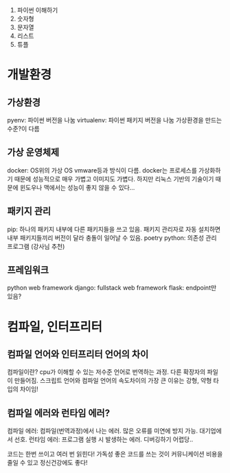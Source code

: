 1. 파이썬 이해하기
2. 숫자형
3. 문자열
4. 리스트
5. 튜플

# 개발환경

## 가상환경
pyenv: 파이썬 버전을 나눔
virtualenv: 파이썬 패키지 버전을 나눔
가상환경을 만드는 수준?이 다름

## 가상 운영체제
docker: OS위의 가상 OS
vmware등과 방식이 다름. 
docker는 프로세스를 가상화하기 때문에 성능적으로 매우 가볍고 이미지도 가볍다. 하지만 리눅스 기반의 기술이기 때문에 윈도우나 맥에서는 성능이 좋지 않을 수 있다...

## 패키지 관리
pip: 하나의 패키지 내부에 다른 패키지들을 쓰고 있음.
패키지 관리자로 자동 설치하면 내부 패키지들끼리 버전이 달라 충돌이 일어날 수 있음.
poetry python: 의존성 관리 프로그램 (강사님 추천)

## 프레임워크
python web framework
django: fullstack web framework
flask: endpoint만 있음?

# 컴파일, 인터프리터

## 컴파일 언어와 인터프리터 언어의 차이
컴파일이란? cpu가 이해할 수 있는 저수준 언어로 번역하는 과정. 다른 확장자의 파일이 만들어짐.
스크립트 언어와 컴파일 언어의 속도차이의 가장 큰 이유는 강형, 약형 타입의 차이임!

## 컴파일 에러와 런타임 에러?
컴파일 에러: 컴파일(번역과정)에서 나는 에러. 많은 오류를 미연에 방지 가능. 대기업에서 선호.
런타임 에러: 프로그램 실행 시 발생하는 에러. 디버깅하기 어렵당..

코드는 한번 쓰이고 여러 번 읽힌다!
가독성 좋은 코드를 쓰는 것이 커뮤니케이션 비용을 줄일 수 있고 정신건강에도 좋다!





